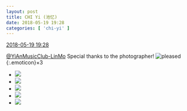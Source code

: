 ```yaml
---
layout: post
title: CHI Yi (池忆)
date: 2018-05-19 19:28
categories: [ 'chi-yi' ]
---
```


<div class="weibo-info">
  <a href="https://weibo.com/6117581836/GhoTfyZZ1">2018-05-19 19:28</a>
</div>

[@YiAnMusicClub-LinMo](https://weibo.com/u/6108312042) Special thanks to the photographer! ![pleased](https://img.t.sinajs.cn/t4/appstyle/expression/ext/normal/33/2018new_xixi_org.png){:.emoticon}×3

<!-- more -->

<ul class="weibo-pic-list-2">
  <li class="weibo-pic">
    <a href="https://wx1.sinaimg.cn/mw690/006G0KuMgy1frgvgkl49qj31dc0ww1gz.jpg"><img src="https://wx1.sinaimg.cn/thumb150/006G0KuMgy1frgvgkl49qj31dc0ww1gz.jpg"/></a>
  </li>
  <li class="weibo-pic">
    <a href="https://wx1.sinaimg.cn/mw690/006G0KuMgy1frgvgnu2hlj318t0tvgxk.jpg"><img src="https://wx1.sinaimg.cn/thumb150/006G0KuMgy1frgvgnu2hlj318t0tvgxk.jpg"/></a>
  </li>
  <li class="weibo-pic">
    <a href="https://wx1.sinaimg.cn/mw690/006G0KuMgy1frgvgq9njqj319v0ukdr8.jpg"><img src="https://wx1.sinaimg.cn/thumb150/006G0KuMgy1frgvgq9njqj319v0ukdr8.jpg"/></a>
  </li>
  <li class="weibo-pic">
    <a href="https://wx4.sinaimg.cn/mw690/006G0KuMgy1frgvgtzsogj31a20uq1e0.jpg"><img src="https://wx4.sinaimg.cn/thumb150/006G0KuMgy1frgvgtzsogj31a20uq1e0.jpg"/></a>
  </li>
  <li class="weibo-pic">
    <a href="https://wx3.sinaimg.cn/mw690/006G0KuMgy1frgvggdpdkj31dc0wwqe4.jpg"><img src="https://wx3.sinaimg.cn/thumb150/006G0KuMgy1frgvggdpdkj31dc0wwqe4.jpg"/></a>
  </li>
</ul>
